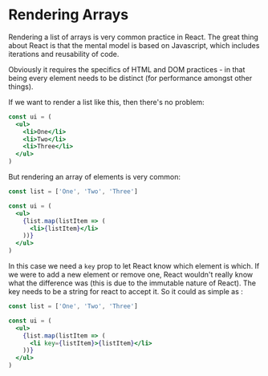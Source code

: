# Rendering Arrays

Rendering a list of arrays is very common practice in React. The great thing about React is that the mental model is based on Javascript, which includes iterations and reusability of code.

Obviously it requires the specifics of HTML and DOM practices - in that being every element needs to be distinct (for performance amongst other things).

If we want to render a list like this, then there's no problem:

```jsx
const ui = (
  <ul>
    <li>One</li>
    <li>Two</li>
    <li>Three</li>
  </ul>
)
```

But rendering an array of elements is very common:

```jsx
const list = ['One', 'Two', 'Three']

const ui = (
  <ul>
    {list.map(listItem => (
      <li>{listItem}</li>
    ))}
  </ul>
)
```

In this case we need a `key` prop to let React know which element is which. If we were to add a new element or remove one, React wouldn't really know what the difference was (this is due to the immutable nature of React). The key needs to be a string for react to accept it. So it could as simple as :

```jsx
const list = ['One', 'Two', 'Three']

const ui = (
  <ul>
    {list.map(listItem => (
      <li key={listItem}>{listItem}</li>
    ))}
  </ul>
)
```